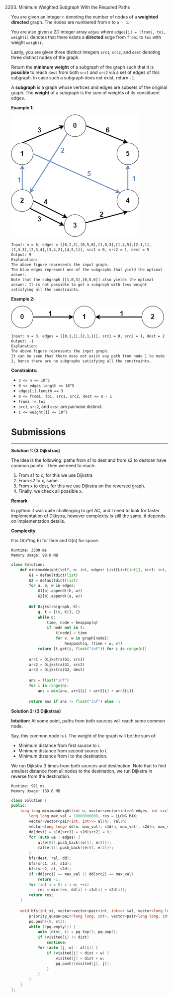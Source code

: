 2203. Minimum Weighted Subgraph With the Required Paths

You are given an integer `n` denoting the number of nodes of a **weighted directed** graph. The nodes are numbered from `0` to `n - 1`.

You are also given a 2D integer array `edges` where `edges[i] = [fromi, toi, weighti]` denotes that there exists a **directed** edge from `fromi` to `toi` with weight `weighti`.

Lastly, you are given three distinct integers `src1`, `src2`, and `dest` denoting three distinct nodes of the graph.

Return the **minimum weight** of a subgraph of the graph such that it is **possible** to reach `dest` from both `src1` and `src2` via a set of edges of this subgraph. In case such a subgraph does not exist, return `-1`.

A **subgraph** is a graph whose vertices and edges are subsets of the original graph. The **weight** of a subgraph is the sum of weights of its constituent edges.

 

**Example 1:**

![2203_example1drawio.png](img/2203_example1drawio.png)
```
Input: n = 6, edges = [[0,2,2],[0,5,6],[1,0,3],[1,4,5],[2,1,1],[2,3,3],[2,3,4],[3,4,2],[4,5,1]], src1 = 0, src2 = 1, dest = 5
Output: 9
Explanation:
The above figure represents the input graph.
The blue edges represent one of the subgraphs that yield the optimal answer.
Note that the subgraph [[1,0,3],[0,5,6]] also yields the optimal answer. It is not possible to get a subgraph with less weight satisfying all the constraints.
```

**Example 2:**

![2203_example2-1drawio.png](img/2203_example2-1drawio.png)
```
Input: n = 3, edges = [[0,1,1],[2,1,1]], src1 = 0, src2 = 1, dest = 2
Output: -1
Explanation:
The above figure represents the input graph.
It can be seen that there does not exist any path from node 1 to node 2, hence there are no subgraphs satisfying all the constraints.
```

**Constraints:**

* `3 <= n <= 10^5`
* `0 <= edges.length <= 10^5`
* `edges[i].length == 3`
* `0 <= fromi, toi, src1, src2, dest <= n - 1`
* `fromi != toi`
* `src1`, `src2`, and `dest` are pairwise distinct.
* `1 <= weight[i] <= 10^5`

# Submissions
---
**Solution 1: (3 Dijkstras)**

The idea is the following: paths from s1 to dest and from s2 to destcan have common pointx`. Then we need to reach:

1. From s1 to x, for this we use Dijkstra
1. From s2 to x, same.
1. From x to dest, for this we use Dijkstra on the reversed graph.
1. Finally, we check all possible x.

**Remark**

In python it was quite challenging to get AC, and I need to look for faster implementation of Dijkstra, however complexity is still the same, it depends on implementation details.

**Complexity**

It is O(n*log E) for time and O(n) for space.

```
Runtime: 3300 ms
Memory Usage: 98.8 MB
```
```python
class Solution:
    def minimumWeight(self, n: int, edges: List[List[int]], src1: int, src2: int, dest: int) -> int:
        G1 = defaultdict(list)
        G2 = defaultdict(list)
        for a, b, w in edges:
            G1[a].append((b, w))
            G2[b].append((a, w))

        def Dijkstra(graph, K):
            q, t = [(0, K)], {}
            while q:
                time, node = heappop(q)
                if node not in t:
                    t[node] = time
                    for v, w in graph[node]:
                        heappush(q, (time + w, v))
            return [t.get(i, float("inf")) for i in range(n)]
        
        arr1 = Dijkstra(G1, src1)
        arr2 = Dijkstra(G1, src2)
        arr3 = Dijkstra(G2, dest)
        
        ans = float("inf")
        for i in range(n):
            ans = min(ans, arr1[i] + arr2[i] + arr3[i])
        
        return ans if ans != float("inf") else -1
```

**Solution 2: (3 Dijkstras)**

**Intuition:** At some point, paths from both sources will reach some common node.

Say, this common node is i. The weight of the graph will be the sum of:

* Minimum distance from first source to i.
* Minimum distance from second source to i.
* Minimum distance from i to the destination.

We run Dijkstra 3 times from both sources and destination. Note that to find smallest distance from all nodes to the destination, we run Dijkstra in reverse from the destination.

```
Runtime: 971 ms
Memory Usage: 139.6 MB
```
```c++
class Solution {
public:
    long long minimumWeight(int n, vector<vector<int>>& edges, int src1, int src2, int dest) {
        long long max_val = 10000000000, res = LLONG_MAX;
        vector<vector<pair<int, int>>> al(n), ral(n);
        vector<long long> dd(n, max_val), s1d(n, max_val), s2d(n, max_val);
        dd[dest] = s1d[src1] = s2d[src2] = 0;
        for (auto &e : edges) {
            al[e[0]].push_back({e[1], e[2]});
            ral[e[1]].push_back({e[0], e[2]});            
        }
        bfs(dest, ral, dd);
        bfs(src1, al, s1d);
        bfs(src2, al, s2d);
        if (dd[src1] == max_val || dd[src2] == max_val)
            return -1;
        for (int i = 0; i < n; ++i)
            res = min(res, dd[i] + s1d[i] + s2d[i]);
        return res;
    }
    
    void bfs(int st, vector<vector<pair<int, int>>> &al, vector<long long>& visited) {
        priority_queue<pair<long long, int>, vector<pair<long long, int>>, greater<pair<long long, int>>> pq;
        pq.push({0, st});
        while (!pq.empty()) {
            auto [dist, i] = pq.top(); pq.pop();
            if (visited[i] != dist)
                continue;
            for (auto [j, w] : al[i]) {
                if (visited[j] > dist + w) {
                    visited[j] = dist + w;
                    pq.push({visited[j], j});
                }
            }
        }
    }
};
```
